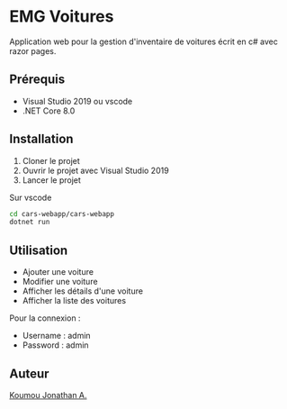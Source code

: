 # EMG Voitures 
Application web pour la gestion d'inventaire de voitures écrit en c# avec razor pages.

## Prérequis
- Visual Studio 2019 ou vscode
- .NET Core 8.0

## Installation
1. Cloner le projet
2. Ouvrir le projet avec Visual Studio 2019
3. Lancer le projet

Sur vscode
```bash
cd cars-webapp/cars-webapp
dotnet run
```
## Utilisation
- Ajouter une voiture
- Modifier une voiture
- Afficher les détails d'une voiture
- Afficher la liste des voitures

Pour la connexion : 
- Username : admin
- Password : admin
## Auteur
[Koumou Jonathan A.](https://github/kuro-jojo)
